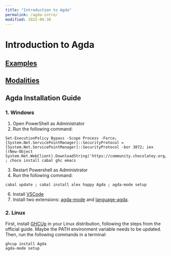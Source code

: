 ```yaml
---
title: "Introduction to Agda"
permalink: /agda-intro/
modified: 2022-09-30
---
```


# Introduction to Agda

## [Examples](https://dvmcarpena.com/files/agda-examples.zip)
## [Modalities](https://dvmcarpena.com/files/modalities.agda)

## Agda Installation Guide

### 1. Windows

 1. Open PowerShell as Administrator
 2. Run the following command:
```shell
Set-ExecutionPolicy Bypass -Scope Process -Force; [System.Net.ServicePointManager]::SecurityProtocol = [System.Net.ServicePointManager]::SecurityProtocol -bor 3072; iex ((New-Object System.Net.WebClient).DownloadString('https://community.chocolatey.org/install.ps1')) ; choco install cabal ghc emacs
```

 3. Restart Powershell as Administrator
 4. Run the following command:
```shell
cabal update ; cabal install alex happy Agda ; agda-mode setup
```

 6. Install [VSCode](https://code.visualstudio.com)
 7. Install two extensions: [agda-mode](https://marketplace.visualstudio.com/items?itemName=banacorn.agda-mode) and [language-agda](https://marketplace.visualstudio.com/items?itemName=j-mueller.agda).

### 2. Linux

First, install [GHCUp](https://www.haskell.org/ghcup) in your Linux distribution, following the steps from the official guide. Maybe the PATH environment variable needs to be updated. Then, run the following commands in a terminal:

```shell
ghcup install Agda
agda-mode setup
```


<!-- ## 2. ALS (VSCode)

### 2.1. Windows

 1. Open PowerShell as Administrator
 2. Run the following command:
```shell
Set-ExecutionPolicy Bypass -Scope Process -Force; [System.Net.ServicePointManager]::SecurityProtocol = [System.Net.ServicePointManager]::SecurityProtocol -bor 3072; iex ((New-Object System.Net.WebClient).DownloadString('https://community.chocolatey.org/install.ps1')) ; choco install ghc
```

 6. Install [VSCode](https://code.visualstudio.com)
 7. Install two extensions: [agda-mode](https://marketplace.visualstudio.com/items?itemName=banacorn.agda-mode) and [language-agda](https://marketplace.visualstudio.com/items?itemName=j-mueller.agda).
 8. Activate the experimental lanaguage server of agda-mode.

### 2.2. Linux

First, install [GHCUp](https://www.haskell.org/ghcup) in your Linux distribution, following the steps from the official guide. Maybe the PATH environment variable needs to be updated. Then, run the following commands in a terminal:

```
ghcup install stack
git clone https://github.com/banacorn/agda-language-server.git
cd agda-language-server && stack install && cd ..
``` -->
